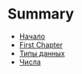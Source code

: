 # Summary

* [Начало](nachalo.md)
* [First Chapter](chapter1.md)
* [Типы данных](tipy_dannyh.md)
* [Числа](chisla.md)

